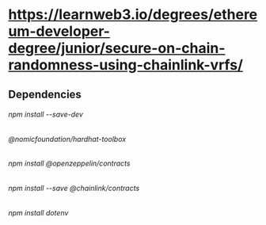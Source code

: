 # https://learnweb3.io/degrees/ethereum-developer-degree/junior/secure-on-chain-randomness-using-chainlink-vrfs/

## Dependencies
###### npm install --save-dev 
###### @nomicfoundation/hardhat-toolbox
###### npm install @openzeppelin/contracts
###### npm install --save @chainlink/contracts
###### npm install dotenv
